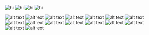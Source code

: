 <html> 
<img src="Screen Shot 2019-03-06 at 11.38.03 AM.png" alt="hi" class="inline"/>
<img src="Screen Shot 2019-03-06 at 11.38.27 AM.png" alt="hi" class="inline"/>
<img src="Screen Shot 2019-03-06 at 11.38.38 AM.png" alt="hi" class="inline"/>
<img src="Screen Shot 2019-03-06 at 11.38.47 AM.png" alt="hi" class="inline"/>
  
  
</html>


![alt text](https://github.com/jmj006/PowerBI/blob/master/Screen%20Shot%202019-03-06%20at%2011.38.27%20AM.png "Logo Title Text 1")
![alt text](https://github.com/jmj006/PowerBI/blob/master/Screen%20Shot%202019-03-06%20at%2011.38.38%20AM.png "Logo Title Text 1")
![alt text](https://github.com/jmj006/PowerBI/blob/master/Screen%20Shot%202019-03-06%20at%2011.38.47%20AM.png "Logo Title Text 1")
![alt text](https://github.com/jmj006/PowerBI/blob/master/Screen%20Shot%202019-03-06%20at%2011.39.02%20AM.png "Logo Title Text 1")
![alt text](https://github.com/jmj006/PowerBI/blob/master/Screen%20Shot%202019-03-06%20at%2011.39.11%20AM.png "Logo Title Text 1")
![alt text](https://github.com/jmj006/PowerBI/blob/master/Screen%20Shot%202019-03-06%20at%2011.39.23%20AM.png "Logo Title Text 1")
![alt text](https://github.com/jmj006/PowerBI/blob/master/Screen%20Shot%202019-03-06%20at%2011.39.56%20AM.png "Logo Title Text 1")
![alt text](https://github.com/jmj006/PowerBI/blob/master/Screen%20Shot%202019-03-06%20at%2011.40.08%20AM.png "Logo Title Text 1")
![alt text](https://github.com/jmj006/PowerBI/blob/master/Screen%20Shot%202019-03-06%20at%2011.40.21%20AM.png "Logo Title Text 1")
![alt text](https://github.com/jmj006/PowerBI/blob/master/Screen%20Shot%202019-03-06%20at%2011.40.34%20AM.png "Logo Title Text 1")
![alt text](https://github.com/jmj006/PowerBI/blob/master/Screen%20Shot%202019-03-06%20at%2011.40.44%20AM.png "Logo Title Text 1")
![alt text](https://github.com/jmj006/PowerBI/blob/master/Screen%20Shot%202019-03-06%20at%2011.40.58%20AM.png "Logo Title Text 1")
![alt text](https://github.com/jmj006/PowerBI/blob/master/Screen%20Shot%202019-03-06%20at%2011.41.04%20AM.png "Logo Title Text 1")
![alt text](https://github.com/jmj006/PowerBI/blob/master/Screen%20Shot%202019-03-06%20at%2011.41.19%20AM.png "Logo Title Text 1")
![alt text](https://github.com/jmj006/PowerBI/blob/master/Screen%20Shot%202019-03-06%20at%2011.41.43%20AM.png "Logo Title Text 1")
![alt text](https://github.com/jmj006/PowerBI/blob/master/Screen%20Shot%202019-03-06%20at%2011.41.50%20AM.png "Logo Title Text 1")
